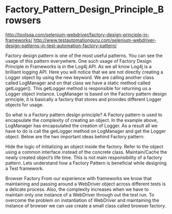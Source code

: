 # Factory_Pattern_Design_Principle_Browsers
http://toolsqa.com/selenium-webdriver/factory-design-principle-in-frameworks/
http://www.testautomationguru.com/selenium-webdriver-design-patterns-in-test-automation-factory-pattern/

Factory design pattern is one of the most useful patterns. You can see the usage of this pattern everywhere. One such usage of Factory Design Principle in Frameworks is in the Log4j API. As we all know Log4j is a brilliant logging API.
Here you will notice that we are not directly creating a  Logger object by using the new keyword. We are calling another class called LogManager and on that class we have a static method called getLogger(). This getLogger method is responsible for returning us a Logger object instance. LogManager is based on the Factory pattern design principle, it is basically a factory that stores and provides different Logger objects for usage.

So what is a Factory pattern design principle?
A Factory pattern is used to encapsulate the complexity of creating an object. In the example above, LogManager has encapsulated the creation of Logger. As a result all we have to do is call the getLogger method on LogManager and get the Logger object. Below are the two important ideas behind Factory pattern:

Hide the logic of initializing an object inside the factory.
Refer to the object using a common interface instead of the concrete class.
Maintain/Cache the newly created object’s life time. This is not main responsibility of a factory pattern.
Lets understand how a Factory Pattern is beneficial while designing a Test framework.

 

Browser Factory
From our experience with frameworks we know that maintaining and passing around a WebDriver object across different tests is a delicate process. Also, the complexity increases when we have to maintain only one instance of a WebDriver through out the test run. To overcome the problem on instantiation of WebDriver and maintaining the instance of browser we can use create a small class called browser factory.
